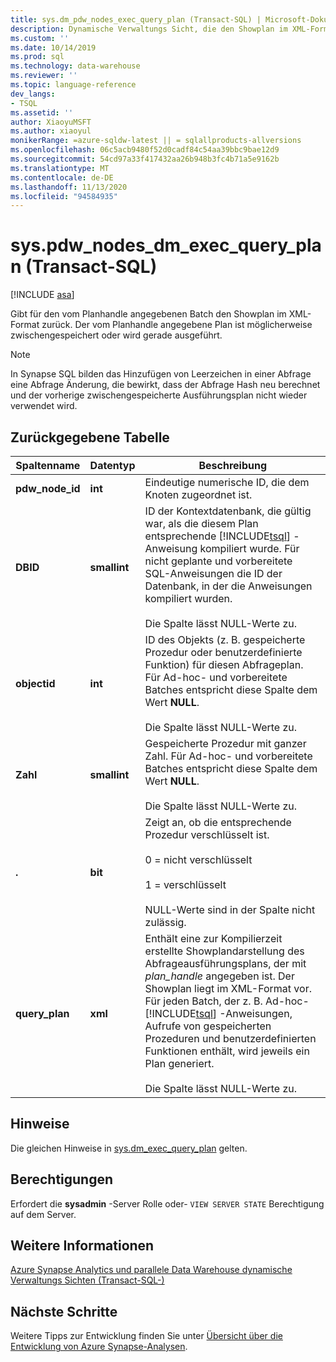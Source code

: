 ```yaml
---
title: sys.dm_pdw_nodes_exec_query_plan (Transact-SQL) | Microsoft-Dokumentation
description: Dynamische Verwaltungs Sicht, die den Showplan im XML-Format für den vom Plan handle angegebenen Batch zurückgibt. Der vom Planhandle angegebene Plan ist möglicherweise zwischengespeichert oder wird gerade ausgeführt.
ms.custom: ''
ms.date: 10/14/2019
ms.prod: sql
ms.technology: data-warehouse
ms.reviewer: ''
ms.topic: language-reference
dev_langs:
- TSQL
ms.assetid: ''
author: XiaoyuMSFT
ms.author: xiaoyul
monikerRange: =azure-sqldw-latest || = sqlallproducts-allversions
ms.openlocfilehash: 06c5acb9480f52d0cadf84c54aa39bbc9bae12d9
ms.sourcegitcommit: 54cd97a33f417432aa26b948b3fc4b71a5e9162b
ms.translationtype: MT
ms.contentlocale: de-DE
ms.lasthandoff: 11/13/2020
ms.locfileid: "94584935"
---
```

# <a name="syspdw_nodes_dm_exec_query_plan-transact-sql"></a>sys.pdw_nodes_dm_exec_query_plan (Transact-SQL)
[!INCLUDE [asa](../../includes/applies-to-version/asa.md)]

Gibt für den vom Planhandle angegebenen Batch den Showplan im XML-Format zurück. Der vom Planhandle angegebene Plan ist möglicherweise zwischengespeichert oder wird gerade ausgeführt.  

> [!note] 
> In Synapse SQL bilden das Hinzufügen von Leerzeichen in einer Abfrage eine Abfrage Änderung, die bewirkt, dass der Abfrage Hash neu berechnet und der vorherige zwischengespeicherte Ausführungsplan nicht wieder verwendet wird.


## <a name="table-returned"></a>Zurückgegebene Tabelle  
  
|Spaltenname|Datentyp|Beschreibung|  
|-----------------|---------------|-----------------|  
|**pdw_node_id**|**int**|Eindeutige numerische ID, die dem Knoten zugeordnet ist.| 
|**DBID**|**smallint**|ID der Kontextdatenbank, die gültig war, als die diesem Plan entsprechende [!INCLUDE[tsql](../../includes/tsql-md.md)] -Anweisung kompiliert wurde. Für nicht geplante und vorbereitete SQL-Anweisungen die ID der Datenbank, in der die Anweisungen kompiliert wurden.<br /><br /> Die Spalte lässt NULL-Werte zu.|  
|**objectid**|**int**|ID des Objekts (z. B. gespeicherte Prozedur oder benutzerdefinierte Funktion) für diesen Abfrageplan. Für Ad-hoc- und vorbereitete Batches entspricht diese Spalte dem Wert **NULL**.<br /><br /> Die Spalte lässt NULL-Werte zu.|  
|**Zahl**|**smallint**|Gespeicherte Prozedur mit ganzer Zahl. Für Ad-hoc- und vorbereitete Batches entspricht diese Spalte dem Wert **NULL**.<br /><br /> Die Spalte lässt NULL-Werte zu.| 
|**.**|**bit**|Zeigt an, ob die entsprechende Prozedur verschlüsselt ist.<br /><br /> 0 = nicht verschlüsselt<br /><br /> 1 = verschlüsselt<br /><br /> NULL-Werte sind in der Spalte nicht zulässig.|  
|**query_plan**|**xml**|Enthält eine zur Kompilierzeit erstellte Showplandarstellung des Abfrageausführungsplans, der mit *plan_handle* angegeben ist. Der Showplan liegt im XML-Format vor. Für jeden Batch, der z. B. Ad-hoc- [!INCLUDE[tsql](../../includes/tsql-md.md)] -Anweisungen, Aufrufe von gespeicherten Prozeduren und benutzerdefinierten Funktionen enthält, wird jeweils ein Plan generiert.<br /><br /> Die Spalte lässt NULL-Werte zu.|  
  
## <a name="remarks"></a>Hinweise  
Die gleichen Hinweise in [sys.dm_exec_query_plan](./sys-dm-exec-query-plan-transact-sql.md?view=sql-server-ver15) gelten.  
  
## <a name="permissions"></a>Berechtigungen  
 Erfordert die **sysadmin** -Server Rolle oder- `VIEW SERVER STATE` Berechtigung auf dem Server.  
  
## <a name="see-also"></a>Weitere Informationen  
 [Azure Synapse Analytics und parallele Data Warehouse dynamische Verwaltungs Sichten &#40;Transact-SQL-&#41;](../../relational-databases/system-dynamic-management-views/sql-and-parallel-data-warehouse-dynamic-management-views.md)  

 ## <a name="next-steps"></a>Nächste Schritte
 Weitere Tipps zur Entwicklung finden Sie unter [Übersicht über die Entwicklung von Azure Synapse-Analysen](/azure/sql-data-warehouse/sql-data-warehouse-overview-develop).
